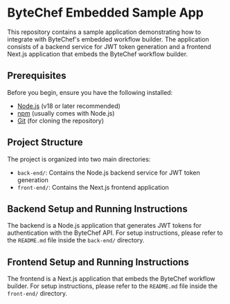 # ByteChef Embedded Sample App

This repository contains a sample application demonstrating how to integrate with ByteChef's embedded workflow builder. The application consists of a backend service for JWT token generation and a frontend Next.js application that embeds the ByteChef workflow builder.

## Prerequisites

Before you begin, ensure you have the following installed:

- [Node.js](https://nodejs.org/) (v18 or later recommended)
- [npm](https://www.npmjs.com/) (usually comes with Node.js)
- [Git](https://git-scm.com/) (for cloning the repository)

## Project Structure

The project is organized into two main directories:

- `back-end/`: Contains the Node.js backend service for JWT token generation
- `front-end/`: Contains the Next.js frontend application

## Backend Setup and Running Instructions

The backend is a Node.js application that generates JWT tokens for authentication with the ByteChef API. For setup instructions, please refer to the `README.md` file inside the `back-end/` directory. 

## Frontend Setup and Running Instructions

The frontend is a Next.js application that embeds the ByteChef workflow builder. For setup instructions, please refer to the `README.md` file inside the `front-end/` directory.
